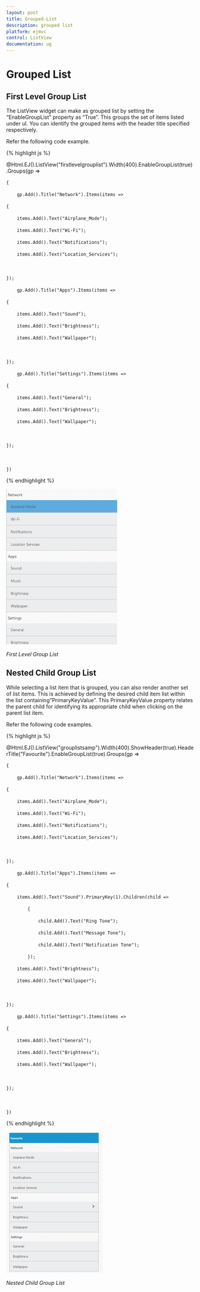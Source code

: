 ```yaml
---
layout: post
title: Grouped-List
description: grouped list
platform: ejmvc
control: ListView
documentation: ug
---
```


# Grouped List

## First Level Group List

The ListView widget can make as grouped list by setting the “EnableGroupList” property as “True”. This groups the set of items listed under ul. You can identify the grouped items with the header title specified respectively.

Refer the following code example.



{% highlight js %}

@Html.EJ().ListView("firstlevelgrouplist").Width(400).EnableGroupList(true).Groups(gp =>

    {

        gp.Add().Title("Network").Items(items =>

    {

        items.Add().Text("Airplane_Mode");

        items.Add().Text("Wi-Fi");

        items.Add().Text("Notifications");

        items.Add().Text("Location_Services");



    });

        gp.Add().Title("Apps").Items(items =>

    {

        items.Add().Text("Sound");

        items.Add().Text("Brightness");

        items.Add().Text("Wallpaper");



    });

        gp.Add().Title("Settings").Items(items =>

    {

        items.Add().Text("General");

        items.Add().Text("Brightness");

        items.Add().Text("Wallpaper");



    });



    })

{% endhighlight %}



![](Grouped-List_images/Grouped-List_img1.png)


_First Level Group List_

## Nested Child Group List

While selecting a list item that is grouped, you can also render another set of list items. This is achieved by defining the desired child item list within the list containing”PrimaryKeyValue”. This PrimaryKeyValue property relates the parent child for identifying its appropriate child when clicking on the parent list item.

Refer the following code examples.



{% highlight js %}



@Html.EJ().ListView("grouplistsamp").Width(400).ShowHeader(true).HeaderTitle("Favourite").EnableGroupList(true).Groups(gp =>

    {

        gp.Add().Title("Network").Items(items =>

    {

        items.Add().Text("Airplane_Mode");

        items.Add().Text("Wi-Fi");

        items.Add().Text("Notifications");

        items.Add().Text("Location_Services");



    });

        gp.Add().Title("Apps").Items(items =>

    {

        items.Add().Text("Sound").PrimaryKey(1).Children(child =>

            {

                child.Add().Text("Ring Tone");

                child.Add().Text("Message Tone");

                child.Add().Text("Notification Tone");

            });

        items.Add().Text("Brightness");

        items.Add().Text("Wallpaper");



    });

        gp.Add().Title("Settings").Items(items =>

    {

        items.Add().Text("General");

        items.Add().Text("Brightness");

        items.Add().Text("Wallpaper");



    });



    })




{% endhighlight %}



![](Grouped-List_images/Grouped-List_img2.png)



_Nested Child Group List_

